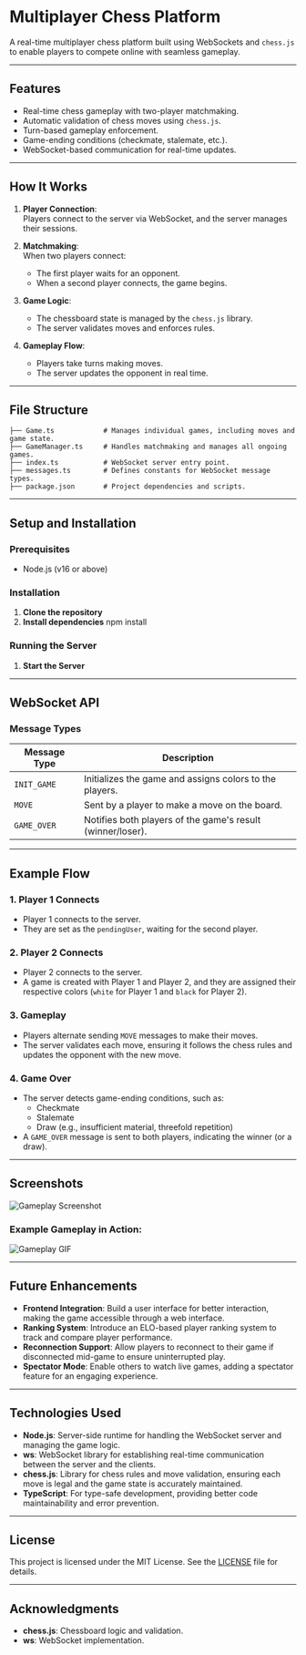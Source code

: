# Multiplayer Chess Platform

A real-time multiplayer chess platform built using WebSockets and `chess.js` to enable players to compete online with seamless gameplay.

---

## Features
- Real-time chess gameplay with two-player matchmaking.
- Automatic validation of chess moves using `chess.js`.
- Turn-based gameplay enforcement.
- Game-ending conditions (checkmate, stalemate, etc.).
- WebSocket-based communication for real-time updates.

---

## How It Works
1. **Player Connection**:  
   Players connect to the server via WebSocket, and the server manages their sessions.
   
2. **Matchmaking**:  
   When two players connect:
   - The first player waits for an opponent.
   - When a second player connects, the game begins.
   
3. **Game Logic**:  
   - The chessboard state is managed by the `chess.js` library.
   - The server validates moves and enforces rules.
   
4. **Gameplay Flow**:  
   - Players take turns making moves.
   - The server updates the opponent in real time.

---

## File Structure

```plaintext
├── Game.ts            # Manages individual games, including moves and game state.
├── GameManager.ts     # Handles matchmaking and manages all ongoing games.
├── index.ts           # WebSocket server entry point.
├── messages.ts        # Defines constants for WebSocket message types.
├── package.json       # Project dependencies and scripts.

```
---

## Setup and Installation

### Prerequisites
- Node.js (v16 or above)

### Installation
1. **Clone the repository**  
2. **Install dependencies**
   npm install
### Running the Server 
1. **Start the Server**

---

## WebSocket API

### Message Types

| **Message Type** | **Description**                                           |
|-------------------|-----------------------------------------------------------|
| `INIT_GAME`       | Initializes the game and assigns colors to the players.   |
| `MOVE`            | Sent by a player to make a move on the board.             |
| `GAME_OVER`       | Notifies both players of the game's result (winner/loser).|

---

## Example Flow

### 1. Player 1 Connects
- Player 1 connects to the server.
- They are set as the `pendingUser`, waiting for the second player.

### 2. Player 2 Connects
- Player 2 connects to the server.
- A game is created with Player 1 and Player 2, and they are assigned their respective colors (`white` for Player 1 and `black` for Player 2).

### 3. Gameplay
- Players alternate sending `MOVE` messages to make their moves.
- The server validates each move, ensuring it follows the chess rules and updates the opponent with the new move.

### 4. Game Over
- The server detects game-ending conditions, such as:
  - Checkmate
  - Stalemate
  - Draw (e.g., insufficient material, threefold repetition)
- A `GAME_OVER` message is sent to both players, indicating the winner (or a draw).

---

## Screenshots

![Gameplay Screenshot](path_to_screenshot.png)

### Example Gameplay in Action:
![Gameplay GIF](path_to_gif.gif)

---

## Future Enhancements

- **Frontend Integration**: Build a user interface for better interaction, making the game accessible through a web interface.
- **Ranking System**: Introduce an ELO-based player ranking system to track and compare player performance.
- **Reconnection Support**: Allow players to reconnect to their game if disconnected mid-game to ensure uninterrupted play.
- **Spectator Mode**: Enable others to watch live games, adding a spectator feature for an engaging experience.

---

## Technologies Used

- **Node.js**: Server-side runtime for handling the WebSocket server and managing the game logic.
- **ws**: WebSocket library for establishing real-time communication between the server and the clients.
- **chess.js**: Library for chess rules and move validation, ensuring each move is legal and the game state is accurately maintained.
- **TypeScript**: For type-safe development, providing better code maintainability and error prevention.

---

## License

This project is licensed under the MIT License. See the [LICENSE](LICENSE) file for details.

---

## Acknowledgments

- **chess.js**: Chessboard logic and validation.
- **ws**: WebSocket implementation.



